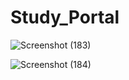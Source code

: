 # Study_Portal
![Screenshot (183)](https://user-images.githubusercontent.com/72036529/159009618-762d8a61-2962-404d-ab4c-1059c6b3071c.png)


![Screenshot (184)](https://user-images.githubusercontent.com/72036529/159009692-6112f651-e58f-441c-8ff3-ea0a5c444752.png)

